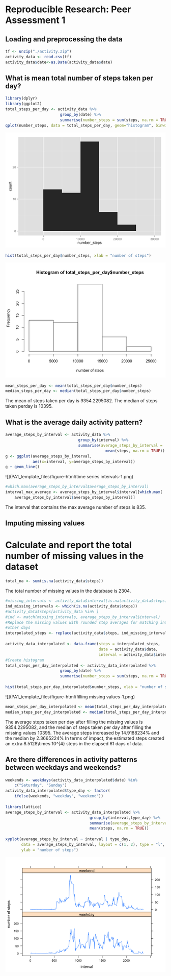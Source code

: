 # Reproducible Research: Peer Assessment 1


## Loading and preprocessing the data

```r
tf <- unzip("./activity.zip")
activity_data <- read.csv(tf)
activity_data$date<-as.Date(activity_data$date)
```


## What is mean total number of steps taken per day?

```r
library(dplyr)
library(ggplot2)
total_steps_per_day <- activity_data %>% 
                        group_by(date) %>% 
                        summarise(number_steps = sum(steps, na.rm = TRUE))
qplot(number_steps, data = total_steps_per_day, geom="histogram", binwidth=5000)
```

![](PA1_template_files/figure-html/unnamed-chunk-2-1.png) 

```r
hist(total_steps_per_day$number_steps, xlab = "number of steps")
```

![](PA1_template_files/figure-html/unnamed-chunk-2-2.png) 


```r
mean_steps_per_day <- mean(total_steps_per_day$number_steps)
median_steps_per_day <- median(total_steps_per_day$number_steps)
```

The mean of steps taken per day is 9354.2295082. The median of steps 
taken perday is 10395.


## What is the average daily activity pattern?

```r
average_steps_by_interval <- activity_data %>% 
                                group_by(interval) %>%
                                summarise(average_steps_by_interval = 
                                            mean(steps, na.rm = TRUE))
g <- ggplot(average_steps_by_interval, 
            aes(x=interval, y=average_steps_by_interval))
g + geom_line()
```

![](PA1_template_files/figure-html/time series intervals-1.png) 

```r
#which.max(average_steps_by_interval$average_steps_by_interval)
interval_max_average <- average_steps_by_interval$interval[which.max(
    average_steps_by_interval$average_steps_by_interval)]
```

The interval that contains the max average number of steps is 
835.

## Imputing missing values
# Calculate and report the total number of missing values in the dataset

```r
total_na <- sum(is.na(activity_data$steps))
```

The total number of missing values in the database is 2304. 


```r
#missing_intervals <- activity_data$interval[is.na(activity_data$steps)]
ind_missing_intervals <- which(is.na(activity_data$steps))
#activity_data$steps[activity_data %in% ]
#ind <- match(missing_intervals, average_steps_by_interval$interval)
#Replace the missing values with rounded step averages for matching interval on 
#other days
interpolated_steps <- replace(activity_data$steps, ind_missing_intervals, floor(average_steps_by_interval$average_steps_by_interval))

activity_data_interpolated <- data.frame(steps = interpolated_steps, 
                                         date = activity_data$date, 
                                         interval = activity_data$interval)
#Create histogram
total_steps_per_day_interpolated <- activity_data_interpolated %>% 
                        group_by(date) %>% 
                        summarise(number_steps = sum(steps, na.rm = TRUE))

hist(total_steps_per_day_interpolated$number_steps, xlab = "number of steps")
```

![](PA1_template_files/figure-html/filling missing values-1.png) 


```r
mean_steps_per_day_interpolated <- mean(total_steps_per_day_interpolated$number_steps)
median_steps_per_day_interpolated <- median(total_steps_per_day_interpolated$number_steps)
```

The average steps taken per day after filling the missing values is 
9354.2295082, and the median of steps taken per day after filling the 
missing values 10395. The average steps increased by 
14.9188234% and 
the median by 
2.3665224% In 
terms of impact, the estimated steps created an extra 
8.5128\times 10^{4}
steps in the elapsed 61 days of data.

## Are there differences in activity patterns between weekdays and weekends?

```r
weekends <- weekdays(activity_data_interpolated$date) %in% 
    c("Saturday", "Sunday")
activity_data_interpolated$type_day <- factor(
    ifelse(weekends, "weekday", "weekend"))

library(lattice)
average_steps_by_interval <- activity_data_interpolated %>% 
                                     group_by(interval,type_day) %>%
                                     summarise(average_steps_by_interval = 
                                     mean(steps, na.rm = TRUE))

xyplot(average_steps_by_interval ~ interval | type_day, 
       data = average_steps_by_interval, layout = c(1, 2), type = "l", 
       ylab = "number of steps")
```

![](PA1_template_files/figure-html/unnamed-chunk-5-1.png) 
